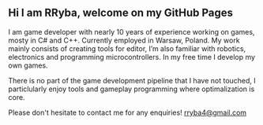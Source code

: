 ## Hi I am RRyba, welcome on my GitHub Pages

I am game developer with nearly 10 years of experience working on games, mosty in C# and C++. Currently employed in Warsaw, Poland. My work mainly consists of creating tools for editor, I’m also familiar with robotics, electronics and programming microcontrollers. In my free time I develop my own games.

There is no part of the game development pipeline that I have not touched, I particlularly enjoy tools and gameplay programming where optimalization is core.

Please don't hesitate to contact me for any enquiries!
rryba4@gmail.com
